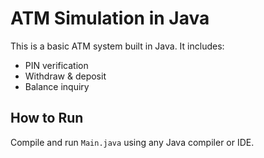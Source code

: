 # ATM Simulation in Java
This is a basic ATM system built in Java. It includes:
- PIN verification
- Withdraw & deposit
- Balance inquiry

## How to Run
Compile and run `Main.java` using any Java compiler or IDE.
